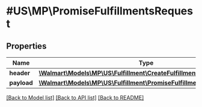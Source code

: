 # #US\MP\PromiseFulfillmentsRequest

## Properties

Name | Type | Description | Notes
------------ | ------------- | ------------- | -------------
**header** | [**\Walmart\Models\MP\US\Fulfillment\CreateFulfillmentRequestHeader**](CreateFulfillmentRequestHeader.md) |  |
**payload** | [**\Walmart\Models\MP\US\Fulfillment\PromiseFulfillmentsRequestPayload**](PromiseFulfillmentsRequestPayload.md) |  | [optional]


[[Back to Model list]](../) [[Back to API list]](../../Api/US/MP) [[Back to README]](../../README.md)
